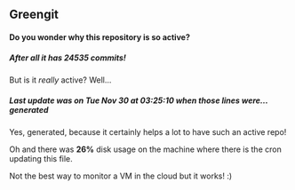## Greengit

#### Do you wonder why this repository is so active?

##### After all it has 24535 commits!

But is it *really* active? Well...

##### Last update was on Tue Nov 30 at 03:25:10 when those lines were... generated

Yes, generated, because it certainly helps a lot to have such an active repo!

Oh and there was **26%** disk usage on the machine
where there is the cron updating this file.

Not the best way to monitor a VM in the cloud but it works! :)
